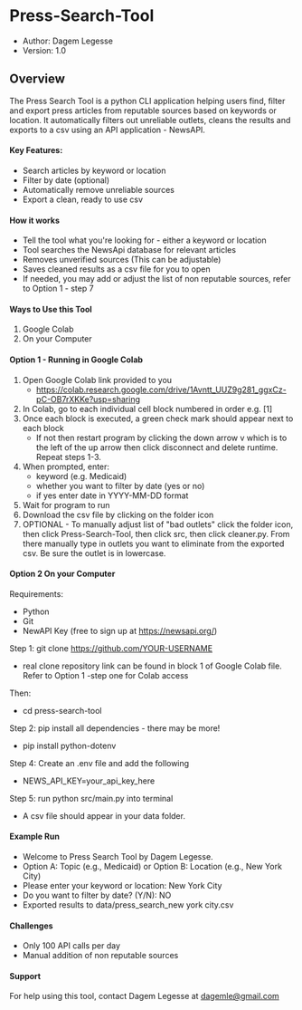 # Press-Search-Tool
- Author: Dagem Legesse
- Version: 1.0
## Overview
The Press Search Tool is a python CLI application helping users find, filter and export press articles from reputable sources based on keywords or location. It automatically filters out unreliable outlets, cleans the results and exports to a csv using an API application - NewsAPI. 

#### Key Features:
- Search articles by keyword or location
- Filter by date (optional)
- Automatically remove unreliable sources
- Export a clean, ready to use csv

#### How it works
- Tell the tool what you're looking for - either a keyword or location
- Tool searches the NewsApi database for relevant articles
- Removes unverified sources (This can be adjustable)
- Saves cleaned results as a csv file for you to open
- If needed, you may add or adjust the list of non reputable sources, refer to Option 1 - step 7

#### Ways to Use this Tool
1. Google Colab
2. On your Computer

#### Option 1 - Running in Google Colab
1. Open Google Colab link provided to you
    - https://colab.research.google.com/drive/1Avntt_UUZ9g281_ggxCz-pC-OB7rXKKe?usp=sharing
2. In Colab, go to each individual cell block numbered in order e.g. [1]
3. Once each block is executed, a green check mark should appear next to each block
    - If not then restart program by clicking the down arrow v which is to the left of the up arrow then click disconnect and delete runtime. Repeat steps 1-3.
4. When prompted, enter:
    - keyword (e.g. Medicaid)
    - whether you want to filter by date (yes or no)
    - if yes enter date in YYYY-MM-DD format
5. Wait for program to run
6. Download the csv file by clicking on the folder icon
7. OPTIONAL - To manually adjust list of "bad outlets" click the folder icon, then click Press-Search-Tool, then click src, then click cleaner.py. From there manually type in outlets you want to eliminate from the exported csv. Be sure the outlet is in lowercase.

#### Option 2 On your Computer
Requirements:
- Python
- Git
- NewAPI Key (free to sign up at https://newsapi.org/)

Step 1:
git clone https://github.com/YOUR-USERNAME 
- real clone repository link can be found in block 1 of Google Colab file. Refer to Option 1 -step one for Colab access

Then:
- cd press-search-tool

Step 2:
pip install all dependencies - there may be more!
- pip install python-dotenv

Step 4:
Create an .env file and add the following
- NEWS_API_KEY=your_api_key_here

Step 5:
run python src/main.py into terminal
- A csv file should appear in your data folder.

#### Example Run
- Welcome to Press Search Tool by Dagem Legesse.
- Option A: Topic (e.g., Medicaid) or Option B: Location (e.g., New York City)
- Please enter your keyword or location: New York City
- Do you want to filter by date? (Y/N): NO
- Exported results to data/press_search_new york city.csv

#### Challenges
- Only 100 API calls per day
- Manual addition of non reputable sources


#### Support 
For help using this tool, contact Dagem Legesse at dagemle@gmail.com








